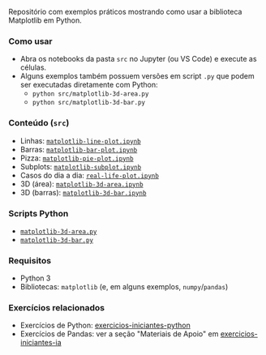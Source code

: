 Repositório com exemplos práticos mostrando como usar a biblioteca Matplotlib em Python.

### Como usar
- Abra os notebooks da pasta `src` no Jupyter (ou VS Code) e execute as células.
- Alguns exemplos também possuem versões em script `.py` que podem ser executadas diretamente com Python:
  - `python src/matplotlib-3d-area.py`
  - `python src/matplotlib-3d-bar.py`

### Conteúdo (`src`)
- Linhas: [`matplotlib-line-plot.ipynb`](src/matplotlib-line-plot.ipynb)
- Barras: [`matplotlib-bar-plot.ipynb`](src/matplotlib-bar-plot.ipynb)
- Pizza: [`matplotlib-pie-plot.ipynb`](src/matplotlib-pie-plot.ipynb)
- Subplots: [`matplotlib-subplot.ipynb`](src/matplotlib-subplot.ipynb)
- Casos do dia a dia: [`real-life-plot.ipynb`](src/real-life-plot.ipynb)
- 3D (área): [`matplotlib-3d-area.ipynb`](src/matplotlib-3d-area.ipynb)
- 3D (barras): [`matplotlib-3d-bar.ipynb`](src/matplotlib-3d-bar.ipynb)

### Scripts Python
- [`matplotlib-3d-area.py`](src/matplotlib-3d-area.py)
- [`matplotlib-3d-bar.py`](src/matplotlib-3d-bar.py)

### Requisitos
- Python 3
- Bibliotecas: `matplotlib` (e, em alguns exemplos, `numpy`/`pandas`)

### Exercícios relacionados
- Exercícios de Python: [exercicios-iniciantes-python](https://github.com/claudioscheer/exercicios-iniciantes-python)
- Exercícios de Pandas: ver a seção "Materiais de Apoio" em [exercicios-iniciantes-ia](https://github.com/claudioscheer/exercicios-iniciantes-ia?tab=readme-ov-file#materiais-de-apoio)